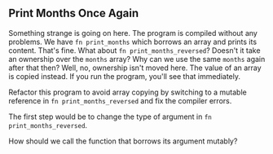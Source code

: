 ## Print Months Once Again

Something strange is going on here. The program is compiled without any problems. We have `fn print_months` which borrows an array and prints its content. That's fine. What about `fn print_months_reversed`? Doesn't it take an ownership over the `months` array? Why can we use the same `months` again after that then? Well, no, ownership isn't moved here. The value of an array is copied instead. If you run the program, you'll see that immediately. 

Refactor this program to avoid array copying by switching to a mutable reference in `fn print_months_reversed` and fix the compiler errors.

<div class="hint">

The first step would be to change the type of argument in `fn print_months_reversed`.
</div>

<div class="hint">
How should we call the function that borrows its argument mutably?
</div>